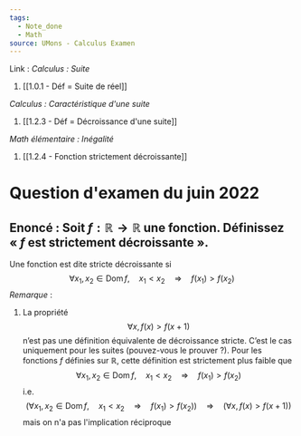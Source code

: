 ```yaml
---
tags:
  - Note_done
  - Math
source: UMons - Calculus Examen
---
```


Link :
_Calculus : Suite_
1. [[1.0.1 - Déf = Suite de réel]]

_Calculus : Caractéristique d'une suite_
1. [[1.2.3 - Déf = Décroissance d'une suite]]

_Math élémentaire : Inégalité_ 
1. [[1.2.4 - Fonction strictement décroissante]]

# Question  d'examen du juin 2022
## Enoncé : Soit $f :\mathbb{R} → \mathbb{R}$ une fonction. Définissez « $f$ est strictement décroissante ».
Une fonction est dite stricte décroissante si $$\forall x_1,x_2\in\operatorname{Dom}f,\quad x_1<x_2\quad\Rightarrow\quad f(x_1)>f(x_2)$$
_Remarque_ : 
1. La propriété $$\forall x, f(x)>f(x+1)$$ n’est pas une définition équivalente de décroissance stricte. C’est le cas uniquement pour les suites (pouvez-vous le prouver ?). Pour les fonctions $f$ définies sur $\mathbb{R}$, cette définition est strictement plus faible que $$\forall x_1,x_2\in\operatorname{Dom}f,\quad x_1<x_2\quad\Rightarrow\quad f(x_1)>f(x_2)$$ i.e. $$\left(\forall x_1,x_2\in\operatorname{Dom}f,\quad x_1<x_2\quad\Rightarrow\quad f(x_1)>f(x_2)\right)\quad\Rightarrow\quad\left(\forall x, f(x)>f(x+1)\right)$$ mais on n'a pas l'implication réciproque